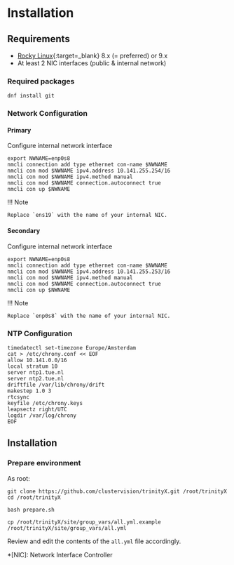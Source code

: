 # Installation

## Requirements

- [Rocky Linux](https://rockylinux.org){:target=_blank} 8.x (= preferred) or 9.x
- At least 2 NIC interfaces (public & internal network)

### Required packages
```shell
dnf install git
```

### Network Configuration

#### Primary

Configure internal network interface
```shell
export NWNAME=enp0s8
nmcli connection add type ethernet con-name $NWNAME
nmcli con mod $NWNAME ipv4.address 10.141.255.254/16
nmcli con mod $NWNAME ipv4.method manual
nmcli con mod $NWNAME connection.autoconnect true
nmcli con up $NWNAME
```

!!! Note

    Replace `ens19` with the name of your internal NIC.

#### Secondary

Configure internal network interface
```shell
export NWNAME=enp0s8
nmcli connection add type ethernet con-name $NWNAME
nmcli con mod $NWNAME ipv4.address 10.141.255.253/16
nmcli con mod $NWNAME ipv4.method manual
nmcli con mod $NWNAME connection.autoconnect true
nmcli con up $NWNAME
```

!!! Note

    Replace `enp0s8` with the name of your internal NIC.

### NTP Configuration

```shell
timedatectl set-timezone Europe/Amsterdam
cat > /etc/chrony.conf << EOF
allow 10.141.0.0/16
local stratum 10 
server ntp1.tue.nl
server ntp2.tue.nl
driftfile /var/lib/chrony/drift
makestep 1.0 3
rtcsync
keyfile /etc/chrony.keys
leapsectz right/UTC
logdir /var/log/chrony
EOF
```

## Installation


### Prepare environment

As root: 

```shell
git clone https://github.com/clustervision/trinityX.git /root/trinityX
cd /root/trinityX

bash prepare.sh

cp /root/trinityX/site/group_vars/all.yml.example /root/trinityX/site/group_vars/all.yml
```

Review and edit the contents of the `all.yml` file accordingly.

*[NIC]: Network Interface Controller
